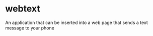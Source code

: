 # webtext
An application that can be inserted into a web page that sends a text message to your phone 
